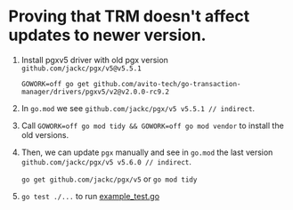 # Proving that TRM doesn't affect updates to newer version. 

1. Install pgxv5 driver with old pgx version `github.com/jackc/pgx/v5@v5.5.1`

   `GOWORK=off go get github.com/avito-tech/go-transaction-manager/drivers/pgxv5/v2@v2.0.0-rc9.2`
2. In `go.mod` we see `github.com/jackc/pgx/v5 v5.5.1 // indirect`.
3. Call `GOWORK=off go mod tidy && GOWORK=off go mod vendor` to install the old versions.
4. Then, we can update `pgx` manually and see in `go.mod` the last version `github.com/jackc/pgx/v5 v5.6.0 // indirect`. 
   
   `go get github.com/jackc/pgx/v5`
   or
   `go mod tidy`
5. `go test ./...` to run [example_test.go](example_test.go)